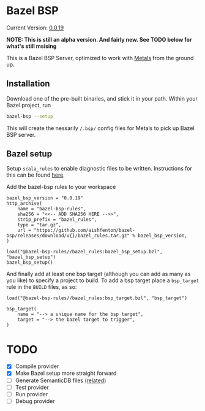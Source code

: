 # Bazel BSP
Current Version: [0.0.19](https://github.com/aishfenton/bazel-bsp/releases/tag/v0.0.19)

**NOTE: This is still an alpha version. And fairly new. See TODO below for what's still msising**

This is a Bazel BSP Server, optimized to work with [Metals](https://scalameta.org/metals/) from the ground up.

## Installation

Download one of the pre-built binaries, and stick it in your path. Within your Bazel project, run 

```bash
bazel-bsp --setup
```

This will create the nessarily `/.bsp/` config files for Metals to pick up Bazel BSP server. 

## Bazel setup

Setup `scala_rules` to enable diagnostic files to be written. Instructions for this can be found [here](https://github.com/bazelbuild/rules_scala/blob/master/docs/scala_toolchain.md).

Add the bazel-bsp rules to your workspace

```starlark
bazel_bsp_version = "0.0.19"
http_archive(
    name = "bazel-bsp-rules",
    sha256 = "<<-- ADD SHA256 HERE -->>",
    strip_prefix = "bazel_rules",
    type = "tar.gz",
    url = "https://github.com/aishfenton/bazel-bsp/releases/download/v{}/bazel_rules.tar.gz" % bazel_bsp_version,
)

load("@bazel-bsp-rules//bazel_rules:bazel_bsp_setup.bzl", "bazel_bsp_setup")
bazel_bsp_setup()
```

And finally add at least one bsp target (although you can add as many as you like) to specify a project to build. To add a bsp target place a `bsp_target` rule in the `BUILD` files, as so:

```starlark
load("@bazel-bsp-rules//bazel_rules:bsp_target.bzl", "bsp_target")

bsp_target(
    name = "--> a unique name for the bsp target",
    target = "--> the bazel target to trigger",
)
```

# TODO

- [x] Compile provider
- [x] Make Bazel setup more straight forward
- [ ] Generate SemanticDB files ([related](https://github.com/bazelbuild/rules_scala/issues/952))
- [ ] Test provider
- [ ] Run provider
- [ ] Debug provider